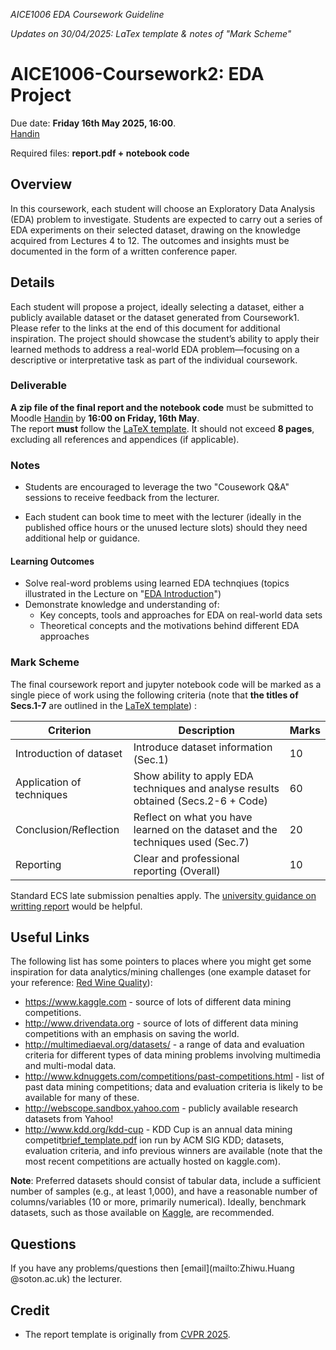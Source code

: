 *AICE1006 EDA Coursework Guideline*

*Updates on 30/04/2025: LaTex template & notes of "Mark Scheme"*

# AICE1006-Coursework2: EDA Project

Due date: **Friday 16th May 2025, 16:00**.  
[Handin](https://moodle.ecs.soton.ac.uk/mod/assign/view.php?id=12844)

Required files: **report.pdf + notebook code**

## Overview
In this coursework, each student will choose an Exploratory Data Analysis (EDA) problem to investigate. Students are expected to carry out a series of EDA experiments on their selected dataset, drawing on the knowledge acquired from Lectures 4 to 12. The outcomes and insights must be documented in the form of a written conference paper.


## Details

Each student will propose a project, ideally selecting a dataset, either a publicly available dataset or the dataset generated from Coursework1. Please refer to the links at the end of this document for additional inspiration. The project should showcase the student’s ability to apply their learned methods to address a real-world EDA problem—focusing on a descriptive or interpretative task as part of the individual coursework.

### Deliverable 

**A zip file of the final report and the notebook code** must be submitted to Moodle [Handin](https://moodle.ecs.soton.ac.uk/mod/assign/view.php?id=12844) by **16:00 on Friday, 16th May**.  
  The report **must** follow the [LaTeX template](https://github.com/zhiwu-huang/AICE1006-Data-Analytics-EDA/blob/main/CW_template.zip). It should not exceed **8 pages**, excluding all references and appendices (if applicable).  

### Notes
* Students are encouraged to leverage the two "Cousework Q&A" sessions to receive feedback from the lecturer.

* Each student can book time to meet with the lecturer (ideally in the published office hours or the unused lecture slots) should they need additional help or guidance.

#### Learning Outcomes

* Solve real-word problems using learned EDA technqiues (topics illustrated in the Lecture on "[EDA Introduction](https://moodle.ecs.soton.ac.uk/pluginfile.php/9308/mod_label/intro/01_Introduction.pdf?time=1741614694442)")
* Demonstrate knowledge and understanding of:
	- Key concepts, tools and approaches for EDA on real-world data sets
	- Theoretical concepts and the motivations behind different EDA approaches

### Mark Scheme

The final coursework report and jupyter notebook code will be marked as a single piece of work using the following criteria (note that **the titles of Secs.1-7** are outlined in the [LaTeX template](https://github.com/zhiwu-huang/AICE1006-Data-Analytics-EDA/blob/main/CW_template.zip)) :

Criterion                    | Description                                                                                | Marks
-----------------------------|--------------------------------------------------------------------------------------------|-------
Introduction of dataset      | Introduce dataset information (Sec.1)                                                      | 10
Application of techniques    | Show ability to apply EDA techniques and analyse results obtained (Secs.2-6 + Code)        | 60
Conclusion/Reflection        | Reflect on what you have learned on the dataset and the techniques used (Sec.7)		  | 20
Reporting                    | Clear and professional reporting (Overall)                                                 | 10

Standard ECS late submission penalties apply. The [university guidance on writting report](https://library.soton.ac.uk/writinglabreports) would be helpful.

## Useful Links
The following list has some pointers to places where you might get some inspiration for data analytics/mining challenges (one example dataset for your reference: [Red Wine Quality](https://www.kaggle.com/datasets/uciml/red-wine-quality-cortez-et-al-2009)):

* https://www.kaggle.com - source of lots of different data mining competitions.
* http://www.drivendata.org - source of lots of different data mining competitions with an emphasis on saving the world.
* http://multimediaeval.org/datasets/ - a range of data and evaluation criteria for different types of data mining problems involving multimedia and multi-modal data.
* http://www.kdnuggets.com/competitions/past-competitions.html - list of past data mining competitions; data and evaluation criteria is likely to be available for many of these.
* http://webscope.sandbox.yahoo.com - publicly available research datasets from Yahoo!
* http://www.kdd.org/kdd-cup - KDD Cup is an annual data mining competit[brief_template.pdf](https://github.com/jonhare/COMP6237/files/8068609/brief_template.pdf)
ion run by ACM SIG KDD; datasets, evaluation criteria, and info previous winners are available (note that the most recent competitions are actually hosted on kaggle.com).

**Note**: Preferred datasets should consist of tabular data, include a sufficient number of samples (e.g., at least 1,000), and have a reasonable number of columns/variables (10 or more, primarily numerical). Ideally, benchmark datasets, such as those available on [Kaggle](https://www.kaggle.com/datasets?topic=benchmarkDataset), are recommended.  

## Questions
If you have any problems/questions then [email](mailto:Zhiwu.Huang @soton.ac.uk) the lecturer.

## Credit

* The report template is originally from [CVPR 2025](https://cvpr.thecvf.com/Conferences/2025/AuthorGuidelines).

